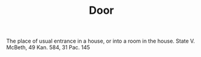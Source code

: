 ---
title: Door
letter: D
permalink: "/definitions/bld-door.html"
body: The place of usual entrance in a house, or into a room in the house. State V.
  McBeth, 49 Kan. 584, 31 Pac. 145
published_at: '2018-07-07'
source: Black's Law Dictionary 2nd Ed (1910)
layout: post
---
